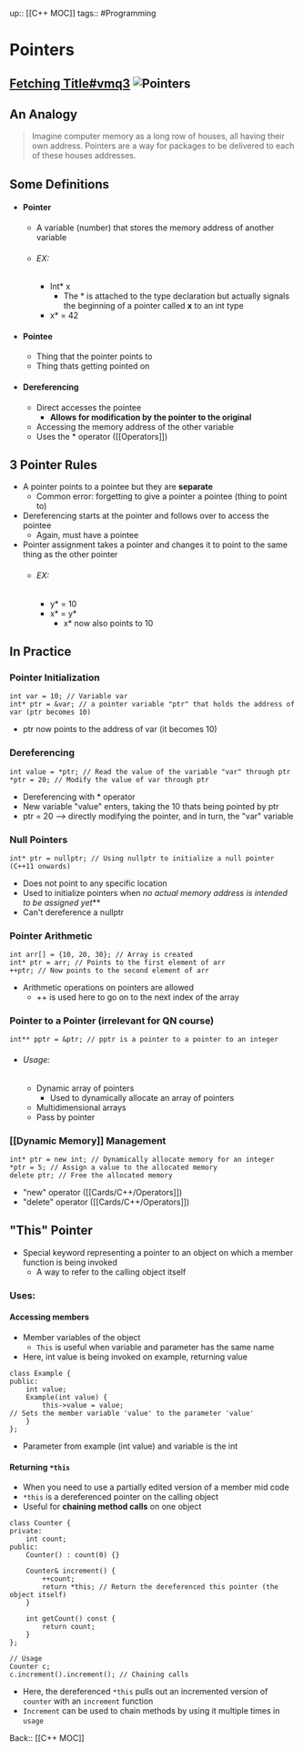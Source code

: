up:: [[C++ MOC]]
tags:: #Programming 
# Pointers
[Fetching Title#vmq3](https://www.youtube.com/watch?v=i49_SNt4yfk&t=1s)
 ![Pointers](https://youtu.be/i49_SNt4yfk?si=IyT8pUzivdofIPt8)
---
## An Analogy
> Imagine computer memory as a long row of houses, all having their own address. Pointers are a way for packages to be delivered to each of these houses addresses.
## Some Definitions
- #### Pointer
	- A variable (number) that stores the memory address of another variable
	- ###### EX:
		- Int* x 
			- The * is attached to the type declaration but actually signals the beginning of a pointer called **x** to an int type
		- x* = 42
- #### Pointee
	- Thing that the pointer points to
	- Thing thats getting pointed on
- #### Dereferencing
	- Direct accesses the pointee
		- **Allows for modification by the pointer to the original** 
	- Accessing the memory address of the other variable
	- Uses the * operator ([[Operators]])
## 3 Pointer Rules
- A pointer points to a pointee but they are **separate**
	- Common error: forgetting to give a pointer a pointee (thing to point to)
- Dereferencing starts at the pointer and follows over to access the pointee
	- Again, must have a pointee
- Pointer assignment takes a pointer and changes it to point to the same thing as the other pointer
	- ###### EX:
		- y* = 10
		- x* = y*
			- x* now also points to 10
## In Practice 
### Pointer Initialization
```
int var = 10; // Variable var
int* ptr = &var; // a pointer variable "ptr" that holds the address of var (ptr becomes 10)
```
- ptr now points to the address of var (it becomes 10)
### Dereferencing
```
int value = *ptr; // Read the value of the variable "var" through ptr
*ptr = 20; // Modify the value of var through ptr
```
- Dereferencing with * operator
- New variable "value" enters, taking the 10 thats being pointed by ptr
- ptr = 20 --> directly modifying the pointer, and in turn, the "var" variable

### Null Pointers
```
int* ptr = nullptr; // Using nullptr to initialize a null pointer (C++11 onwards)
```
- Does not point to any specific location
- Used to initialize pointers when *no actual memory address is intended to be assigned yet***
- Can't dereference a nullptr

### Pointer Arithmetic
```
int arr[] = {10, 20, 30}; // Array is created
int* ptr = arr; // Points to the first element of arr
++ptr; // Now points to the second element of arr
```
- Arithmetic operations on pointers are allowed
	- ++ is used here to go on to the next index of the array

### Pointer to a Pointer (irrelevant for QN course)
```
int** pptr = &ptr; // pptr is a pointer to a pointer to an integer
```
- ###### Usage:
	- Dynamic array of pointers
		- Used to dynamically allocate an array of pointers
	- Multidimensional arrays
	- Pass by pointer

### [[Dynamic Memory]] Management
```
int* ptr = new int; // Dynamically allocate memory for an integer
*ptr = 5; // Assign a value to the allocated memory
delete ptr; // Free the allocated memory
```
- "new" operator ([[Cards/C++/Operators]])
- "delete" operator ([[Cards/C++/Operators]])

## "This" Pointer
- Special keyword representing a pointer to an object on which a member function is being invoked
	- A way to refer to the calling object itself
### Uses:
#### Accessing members
- Member variables of the object
	- `This` is useful when variable and parameter has the same name
- Here, int value is being invoked on example, returning value
```
class Example {
public:
    int value;
    Example(int value) {
        this->value = value; 
// Sets the member variable 'value' to the parameter 'value'
    }
};

```
- Parameter from example (int value) and variable is the int
#### Returning `*this` 
- When you need to use a partially edited version of a member mid code
- `*this` is a dereferenced pointer on the calling object
- Useful for **chaining method calls** on one object
```
class Counter {
private:
    int count;
public:
    Counter() : count(0) {}

    Counter& increment() {
        ++count;
        return *this; // Return the dereferenced this pointer (the object itself)
    }

    int getCount() const {
        return count;
    }
};

// Usage
Counter c;
c.increment().increment(); // Chaining calls

```
- Here, the dereferenced `*this` pulls out an incremented version of `counter` with an `increment` function
- `Increment` can be used to chain methods by using it multiple times in `usage`

Back:: [[C++ MOC]]
